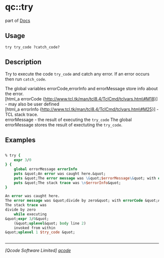 qc::try
=======

part of [Docs](.)

Usage
-----
`try try_code ?catch_code?`

Description
-----------
Try to execute the code <code>try_code</code> and catch any error. If an error occurs then run <code>catch_code</code>.
    <p>
    The global variables errorCode,errorInfo and errorMessage store info about the error.<br>
    [html_a errorCode {http://www.tcl.tk/man/tcl8.4/TclCmd/tclvars.htm\#M18}] - may also be user defined <br>
    [html_a errorInfo {http://www.tcl.tk/man/tcl8.4/TclCmd/tclvars.htm\#M25}] - TCL stack trace.<br>
    errorMessage - the result of executing the <code>try_code</code>
    The global errorMessage stores the result of exectuting the <code>try_code</code>.

Examples
--------
```tcl

% try {
    expr 3/0
} {
    global errorMessage errorInfo
    puts &quot;An error was caught here.&quot;
    puts &quot;The error message was \&quot;$errorMessage\&quot; with errorCode \&quot;$errorCode\&quot;&quot;
    puts &quot;The stack trace was \n$errorInfo&quot;
}

An error was caught here.
The error message was &quot;divide by zero&quot; with errorCode &quot;ARITH DIVZERO {divide by zero}&quot;
The stack trace was
divide by zero
    while executing
&quot;expr 3/0&quot;
    (&quot;uplevel&quot; body line 2)
    invoked from within
&quot;uplevel 1 $try_code &quot;



```

----------------------------------
*[Qcode Software Limited] [qcode]*

[qcode]: www.qcode.co.uk "Qcode Software"